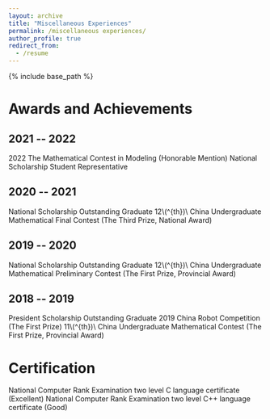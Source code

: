 ```yaml
---
layout: archive
title: "Miscellaneous Experiences"
permalink: /miscellaneous experiences/
author_profile: true
redirect_from:
  - /resume
---
```


{% include base_path %}

Awards and Achievements
======
2021 -- 2022
------
2022 The Mathematical Contest in Modeling (Honorable Mention)
National Scholarship Student Representative

2020 -- 2021
------
National Scholarship Outstanding Graduate
12\\(^{th})\\ China Undergraduate Mathematical Final Contest (The Third Prize, National Award)

2019 -- 2020
------
National Scholarship Outstanding Graduate
12\\(^{th})\\ China Undergraduate Mathematical Preliminary Contest (The First Prize, Provincial Award)

2018 -- 2019
------
President Scholarship Outstanding Graduate
2019 China Robot Competition (The First Prize)
11\\(^{th})\\ China Undergraduate Mathematical Contest (The First Prize, Provincial Award)

Certification
======
National Computer Rank Examination two level C language certificate (Excellent)
National Computer Rank Examination two level C++ language certificate (Good)
